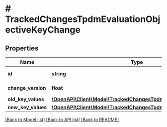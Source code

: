# # TrackedChangesTpdmEvaluationObjectiveKeyChange

## Properties

Name | Type | Description | Notes
------------ | ------------- | ------------- | -------------
**id** | **string** | Resource identifier | [optional]
**change_version** | **float** | Change version | [optional]
**old_key_values** | [**\OpenAPI\Client\Model\TrackedChangesTpdmEvaluationObjectiveKey**](TrackedChangesTpdmEvaluationObjectiveKey.md) |  | [optional]
**new_key_values** | [**\OpenAPI\Client\Model\TrackedChangesTpdmEvaluationObjectiveKey**](TrackedChangesTpdmEvaluationObjectiveKey.md) |  | [optional]

[[Back to Model list]](../../README.md#models) [[Back to API list]](../../README.md#endpoints) [[Back to README]](../../README.md)
